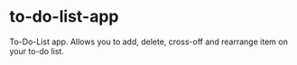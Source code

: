 # to-do-list-app
To-Do-List app. Allows you to add, delete, cross-off and rearrange item on your to-do list.
